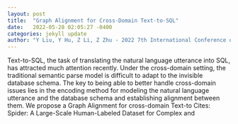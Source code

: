 ```yaml
---
layout: post
title:  "Graph Alignment for Cross-Domain Text-to-SQL"
date:   2022-05-28 02:05:27 -0400
categories: jekyll update
author: "Y Liu, Y Hu, Z Li, Z Zhu - 2022 7th International Conference on Intelligent , 2022"
---
```

Text-to-SQL, the task of translating the natural language utterance into SQL, has attracted much attention recently. Under the cross-domain setting, the traditional semantic parse model is difficult to adapt to the invisible database schema. The key to being able to better handle cross-domain issues lies in the encoding method for modeling the natural language utterance and the database schema and establishing alignment between them. We propose a Graph Alignment for cross-domain Text-to  Cites: Spider: A Large-Scale Human-Labeled Dataset for Complex and 